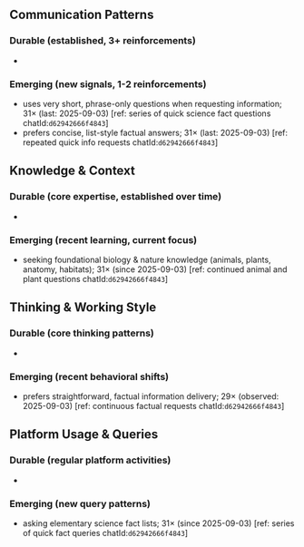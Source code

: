 ## Communication Patterns
### Durable (established, 3+ reinforcements)
-

### Emerging (new signals, 1-2 reinforcements)
- uses very short, phrase-only questions when requesting information; 31× (last: 2025-09-03) [ref: series of quick science fact questions chatId:`d62942666f4843`]
- prefers concise, list-style factual answers; 31× (last: 2025-09-03) [ref: repeated quick info requests chatId:`d62942666f4843`]

## Knowledge & Context
### Durable (core expertise, established over time)
-

### Emerging (recent learning, current focus)
- seeking foundational biology & nature knowledge (animals, plants, anatomy, habitats); 31× (since 2025-09-03) [ref: continued animal and plant questions chatId:`d62942666f4843`]

## Thinking & Working Style
### Durable (core thinking patterns)
-

### Emerging (recent behavioral shifts)
- prefers straightforward, factual information delivery; 29× (observed: 2025-09-03) [ref: continuous factual requests chatId:`d62942666f4843`]

## Platform Usage & Queries
### Durable (regular platform activities)
-

### Emerging (new query patterns)
- asking elementary science fact lists; 31× (since 2025-09-03) [ref: series of quick fact queries chatId:`d62942666f4843`]
